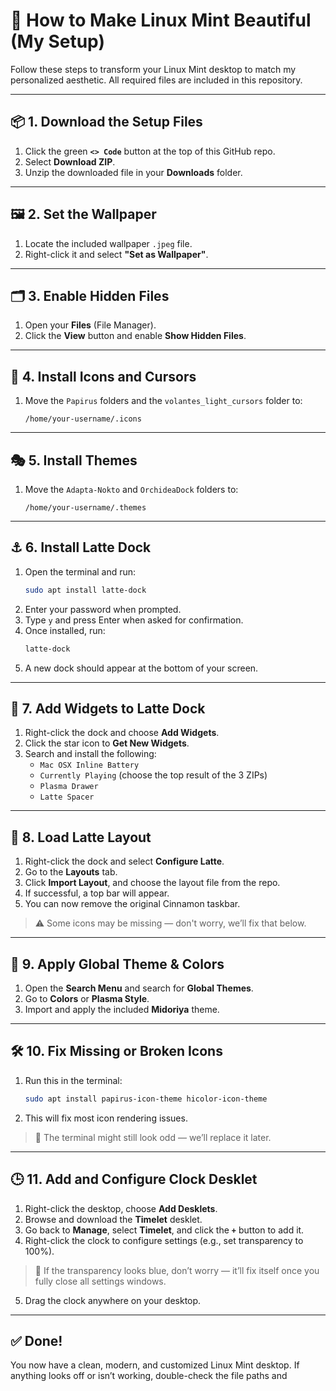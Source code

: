 # 🌿 How to Make Linux Mint Beautiful (My Setup)

Follow these steps to transform your Linux Mint desktop to match my personalized aesthetic. All required files are included in this repository.

---

## 📦 1. Download the Setup Files

1. Click the green **`<> Code`** button at the top of this GitHub repo.
2. Select **Download ZIP**.
3. Unzip the downloaded file in your **Downloads** folder.

---

## 🖼️ 2. Set the Wallpaper

1. Locate the included wallpaper `.jpeg` file.
2. Right-click it and select **"Set as Wallpaper"**.

---

## 🗂️ 3. Enable Hidden Files

1. Open your **Files** (File Manager).
2. Click the **View** button and enable **Show Hidden Files**.

---

## 🎨 4. Install Icons and Cursors

1. Move the `Papirus` folders and the `volantes_light_cursors` folder to:
   ```
   /home/your-username/.icons
   ```

---

## 🎭 5. Install Themes

1. Move the `Adapta-Nokto` and `OrchideaDock` folders to:
   ```
   /home/your-username/.themes
   ```

---

## ⚓ 6. Install Latte Dock

1. Open the terminal and run:
   ```bash
   sudo apt install latte-dock
   ```
2. Enter your password when prompted.
3. Type `y` and press Enter when asked for confirmation.
4. Once installed, run:
   ```bash
   latte-dock
   ```
5. A new dock should appear at the bottom of your screen.

---

## 🧩 7. Add Widgets to Latte Dock

1. Right-click the dock and choose **Add Widgets**.
2. Click the star icon to **Get New Widgets**.
3. Search and install the following:
   - `Mac OSX Inline Battery`
   - `Currently Playing` (choose the top result of the 3 ZIPs)
   - `Plasma Drawer`
   - `Latte Spacer`

---

## 🧱 8. Load Latte Layout

1. Right-click the dock and select **Configure Latte**.
2. Go to the **Layouts** tab.
3. Click **Import Layout**, and choose the layout file from the repo.
4. If successful, a top bar will appear.
5. You can now remove the original Cinnamon taskbar.

> ⚠️ Some icons may be missing — don't worry, we’ll fix that below.

---

## 🎨 9. Apply Global Theme & Colors

1. Open the **Search Menu** and search for **Global Themes**.
2. Go to **Colors** or **Plasma Style**.
3. Import and apply the included **Midoriya** theme.

---

## 🛠️ 10. Fix Missing or Broken Icons

1. Run this in the terminal:
   ```bash
   sudo apt install papirus-icon-theme hicolor-icon-theme
   ```
2. This will fix most icon rendering issues.

> 🧪 The terminal might still look odd — we’ll replace it later.

---

## 🕒 11. Add and Configure Clock Desklet

1. Right-click the desktop, choose **Add Desklets**.
2. Browse and download the **Timelet** desklet.
3. Go back to **Manage**, select **Timelet**, and click the **`+`** button to add it.
4. Right-click the clock to configure settings (e.g., set transparency to 100%).

> 🔵 If the transparency looks blue, don’t worry — it’ll fix itself once you fully close all settings windows.

5. Drag the clock anywhere on your desktop.

---

## ✅ Done!

You now have a clean, modern, and customized Linux Mint desktop. If anything looks off or isn’t working, double-check the file paths and 
